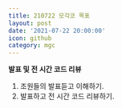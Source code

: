```yaml
---
title: 210722 모각코 목표
layout: post
date: '2021-07-22 20:00:00'
icon: github
category: mgc
---
```


**발표 및 전 시간 코드 리뷰**

1. 조원들의 발표듣고 이해하기.
2. 발표하고 전 시간 코드 리뷰하기.
